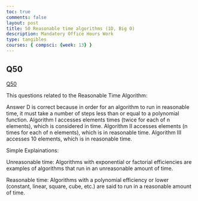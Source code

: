 ```yaml
---
toc: true
comments: false
layout: post
title: 50 Reasonable time algorithms (1D, Big O)
description: Mandatory Office Hours Work
type: tangibles
courses: { compsci: {week: 13} }
---
```


## Q50

<a href="https://drive.google.com/file/d/1ks6nX3BHPjGEuiEGl648oCjk5jtuaRMq/view?usp=sharing
">Q50</a>

This questions related to the Reasonable Time Algorithm:

Answer D is correct because in order for an algorithm to run in reasonable time, it must take a number of steps less than or equal to a polynomial function. Algorithm I accesses elements 
 times (twice for each of n elements), which is considered in time. Algorithm II accesses 
 elements (n times for each of n elements), which is in reasonable time. Algorithm III accesses 10 elements, which is in reasonable time.

Simple Explainations:

Unreasonable time: Algorithms with exponential or factorial efficiencies are examples of algorithms that run in an unreasonable amount of time. 

Reasonable time: Algorithms with a polynomial efficiency or lower (constant, linear, square, cube, etc.) are said to run in a reasonable amount of time.